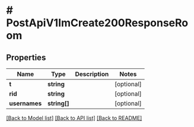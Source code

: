 # # PostApiV1ImCreate200ResponseRoom

## Properties

Name | Type | Description | Notes
------------ | ------------- | ------------- | -------------
**t** | **string** |  | [optional]
**rid** | **string** |  | [optional]
**usernames** | **string[]** |  | [optional]

[[Back to Model list]](../../README.md#models) [[Back to API list]](../../README.md#endpoints) [[Back to README]](../../README.md)
